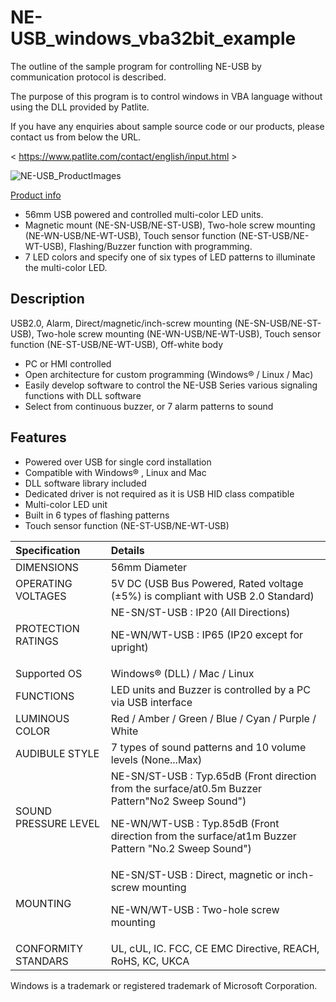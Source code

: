 # NE-USB_windows_vba32bit_example  

The outline of the sample program for controlling NE-USB by communication protocol is described.

The purpose of this program is to control windows in VBA language without using the DLL provided by Patlite.

If you have any enquiries about sample source code or our products, please contact us from below the URL.

< https://www.patlite.com/contact/english/input.html >

![NE-USB_ProductImages](https://user-images.githubusercontent.com/101162723/173481682-49b1d671-5c43-4cb4-a9f0-ee5c02966ec4.png)



[Product info](https://www.patlite.com/product/detail0000000762.html) 

* 56mm USB powered and controlled multi-color LED units.
* Magnetic mount (NE-SN-USB/NE-ST-USB),  Two-hole screw mounting (NE-WN-USB/NE-WT-USB), Touch sensor function (NE-ST-USB/NE-WT-USB),  Flashing/Buzzer function with programming.
* 7 LED colors and specify one of six types of LED patterns to illuminate the multi-color LED.
 
## Description

USB2.0, Alarm, Direct/magnetic/inch-screw mounting (NE-SN-USB/NE-ST-USB), Two-hole screw mounting (NE-WN-USB/NE-WT-USB), Touch sensor function (NE-ST-USB/NE-WT-USB), Off-white body

* PC or HMI controlled
* Open architecture for custom programming (Windows® / Linux / Mac)
* Easily develop software to control the NE-USB Series various signaling functions with DLL software
* Select from continuous buzzer, or 7 alarm patterns to sound

## Features

* Powered over USB for single cord installation
* Compatible with Windows® , Linux and Mac
* DLL software library included
* Dedicated driver is not required as it is USB HID class compatible
* Multi-color LED unit
* Built in 6 types of flashing patterns
* Touch sensor function (NE-ST-USB/NE-WT-USB)


|Specification|Details|
|:--|:--|
|DIMENSIONS|56mm Diameter|
|OPERATING VOLTAGES| 5V DC (USB Bus Powered, Rated voltage (±5%) is compliant with USB 2.0 Standard)|
|PROTECTION RATINGS|NE-SN/ST-USB : IP20 (All Directions) <p> NE-WN/WT-USB : IP65 (IP20 except for upright)
|Supported OS|Windows® (DLL) / Mac / Linux|
|FUNCTIONS|LED units and Buzzer is controlled by a PC via USB interface|
|LUMINOUS COLOR|Red / Amber / Green / Blue / Cyan / Purple / White
|AUDIBULE STYLE|7 types of sound patterns and 10 volume levels (None...Max)
|SOUND PRESSURE LEVEL|NE-SN/ST-USB : Typ.65dB (Front direction from the surface/at0.5m Buzzer Pattern"No2 Sweep Sound")<p>NE-WN/WT-USB : Typ.85dB (Front direction from the surface/at1m Buzzer Pattern "No.2 Sweep Sound")
|MOUNTING|NE-SN/ST-USB : Direct, magnetic or inch-screw mounting <p> NE-WN/WT-USB : Two-hole screw mounting
|CONFORMITY STANDARS|UL, cUL, IC. FCC, CE EMC Directive, REACH, RoHS, KC, UKCA


Windows is a trademark or registered trademark of Microsoft Corporation.
